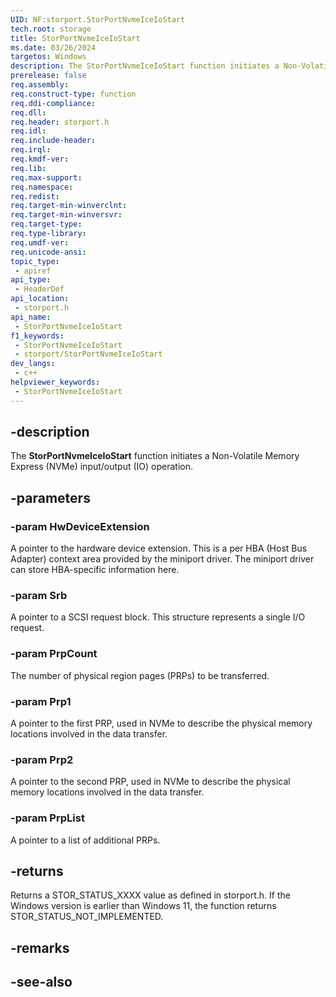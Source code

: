 ```yaml
---
UID: NF:storport.StorPortNvmeIceIoStart
tech.root: storage
title: StorPortNvmeIceIoStart
ms.date: 03/26/2024
targetos: Windows
description: The StorPortNvmeIceIoStart function initiates a Non-Volatile Memory Express (NVMe) input/output (IO) operation.
prerelease: false
req.assembly: 
req.construct-type: function
req.ddi-compliance: 
req.dll: 
req.header: storport.h
req.idl: 
req.include-header: 
req.irql: 
req.kmdf-ver: 
req.lib: 
req.max-support: 
req.namespace: 
req.redist: 
req.target-min-winverclnt: 
req.target-min-winversvr: 
req.target-type: 
req.type-library: 
req.umdf-ver: 
req.unicode-ansi: 
topic_type:
 - apiref
api_type:
 - HeaderDef
api_location:
 - storport.h
api_name:
 - StorPortNvmeIceIoStart
f1_keywords:
 - StorPortNvmeIceIoStart
 - storport/StorPortNvmeIceIoStart
dev_langs:
 - c++
helpviewer_keywords:
 - StorPortNvmeIceIoStart
---
```


## -description

The **StorPortNvmeIceIoStart** function initiates a Non-Volatile Memory Express (NVMe) input/output (IO) operation.

## -parameters

### -param HwDeviceExtension

A pointer to the hardware device extension. This is a per HBA (Host Bus Adapter) context area provided by the miniport driver. The miniport driver can store HBA-specific information here.

### -param Srb

A pointer to a SCSI request block. This structure represents a single I/O request.

### -param PrpCount

The number of physical region pages (PRPs) to be transferred.

### -param Prp1

A pointer to the first PRP, used in NVMe to describe the physical memory locations involved in the data transfer.

### -param Prp2

A pointer to the second PRP, used in NVMe to describe the physical memory locations involved in the data transfer.

### -param PrpList

A pointer to a list of additional PRPs.

## -returns

Returns a STOR_STATUS_XXXX value as defined in storport.h. If the Windows version is earlier than Windows 11, the function returns STOR_STATUS_NOT_IMPLEMENTED.

## -remarks

## -see-also
